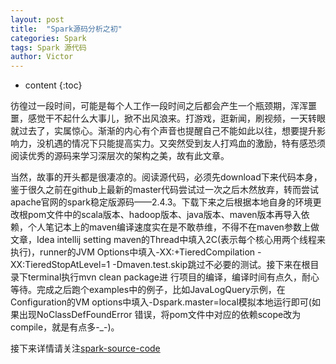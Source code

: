 ```yaml
---
layout: post
title:  "Spark源码分析之初"
categories: Spark
tags: Spark 源代码
author: Victor
---
```


* content
{:toc}

彷徨过一段时间，可能是每个人工作一段时间之后都会产生一个瓶颈期，浑浑噩噩，感觉干不起什么大事儿，掀不出风浪来。打游戏，逛新闻，刷视频，一天转眼就过去了，实属惊心。渐渐的内心有个声音也提醒自己不能如此以往，想要提升影响力，没机遇的情况下只能提高实力。又突然受到友人打鸡血的激励，特有感恐须阅读优秀的源码来学习深层次的架构之美，故有此文章。
<!-- more -->
当然，故事的开头都是很凄凉的。阅读源代码，必须先download下来代码本身，鉴于很久之前在github上最新的master代码尝试过一次之后木然放弃，转而尝试apache官网的spark稳定版源码——2.4.3。下载下来之后根据本地自身的环境更改根pom文件中的scala版本、hadoop版本、java版本、maven版本再导入依赖，个人笔记本上的maven编译速度实在是不敢恭维，不得不在maven参数上做文章，Idea intellij setting maven的Thread中填入2C(表示每个核心用两个线程来执行)，runner的JVM Options中填入-XX:+TieredCompilation -XX:TieredStopAtLevel=1 -Dmaven.test.skip跳过不必要的测试。接下来在根目录下terminal执行mvn clean package进
行项目的编译，编译时间有点久，耐心等待。完成之后跑个examples中的例子，比如JavaLogQuery示例，在Configuration的VM options中填入-Dspark.master=local模拟本地运行即可(如果出现NoClassDefFoundError
错误，将pom文件中对应的依赖scope改为compile，就是有点多-_-)。

接下来详情请关注[spark-source-code](https://github.com/V-I-C-T-O-R/spark-source-code)
